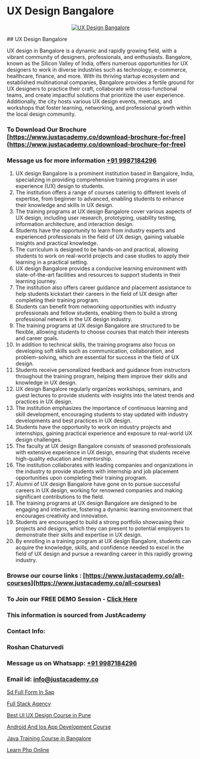 # UX Design Bangalore

<p align="center">
  <a href="https://justacademy.co/all-courses">
    <img src="https://i.ibb.co/P5KtSQ2/ui-ux.png" alt="UX Design Bangalore">
  </a>
</p>
## UX Design Bangalore

UX design in Bangalore is a dynamic and rapidly growing field, with a vibrant community of designers, professionals, and enthusiasts. Bangalore, known as the Silicon Valley of India, offers numerous opportunities for UX designers to work in diverse industries such as technology, e-commerce, healthcare, finance, and more. With its thriving startup ecosystem and established multinational companies, Bangalore provides a fertile ground for UX designers to practice their craft, collaborate with cross-functional teams, and create impactful solutions that prioritize the user experience. Additionally, the city hosts various UX design events, meetups, and workshops that foster learning, networking, and professional growth within the local design community.
### To Download Our Brochure [https://www.justacademy.co/download-brochure-for-free](https://www.justacademy.co/download-brochure-for-free)
### Message us for more information [+91 9987184296](https://api.whatsapp.com/send?phone=919987184296)
1) UX design Bangalore is a prominent institution based in Bangalore, India, specializing in providing comprehensive training programs in user experience (UX) design to students.
2) The institution offers a range of courses catering to different levels of expertise, from beginner to advanced, enabling students to enhance their knowledge and skills in UX design.
3) The training programs at UX design Bangalore cover various aspects of UX design, including user research, prototyping, usability testing, information architecture, and interaction design.
4) Students have the opportunity to learn from industry experts and experienced professionals in the field of UX design, gaining valuable insights and practical knowledge.
5) The curriculum is designed to be hands-on and practical, allowing students to work on real-world projects and case studies to apply their learning in a practical setting.
6) UX design Bangalore provides a conducive learning environment with state-of-the-art facilities and resources to support students in their learning journey.
7) The institution also offers career guidance and placement assistance to help students kickstart their careers in the field of UX design after completing their training program.
8) Students can benefit from networking opportunities with industry professionals and fellow students, enabling them to build a strong professional network in the UX design industry.
9) The training programs at UX design Bangalore are structured to be flexible, allowing students to choose courses that match their interests and career goals.
10) In addition to technical skills, the training programs also focus on developing soft skills such as communication, collaboration, and problem-solving, which are essential for success in the field of UX design.
11) Students receive personalized feedback and guidance from instructors throughout the training program, helping them improve their skills and knowledge in UX design.
12) UX design Bangalore regularly organizes workshops, seminars, and guest lectures to provide students with insights into the latest trends and practices in UX design.
13) The institution emphasizes the importance of continuous learning and skill development, encouraging students to stay updated with industry developments and best practices in UX design.
14) Students have the opportunity to work on industry projects and internships, gaining practical experience and exposure to real-world UX design challenges.
15) The faculty at UX design Bangalore consists of seasoned professionals with extensive experience in UX design, ensuring that students receive high-quality education and mentorship.
16) The institution collaborates with leading companies and organizations in the industry to provide students with internship and job placement opportunities upon completing their training program.
17) Alumni of UX design Bangalore have gone on to pursue successful careers in UX design, working for renowned companies and making significant contributions to the field.
18) The training programs at UX design Bangalore are designed to be engaging and interactive, fostering a dynamic learning environment that encourages creativity and innovation.
19) Students are encouraged to build a strong portfolio showcasing their projects and designs, which they can present to potential employers to demonstrate their skills and expertise in UX design.
20) By enrolling in a training program at UX design Bangalore, students can acquire the knowledge, skills, and confidence needed to excel in the field of UX design and pursue a rewarding career in this rapidly growing industry.

### Browse our course links : [https://www.justacademy.co/all-courses](https://www.justacademy.co/all-courses) 
### To Join our FREE DEMO Session - [Click Here](https://www.justacademy.co/register-for-course-demo)


### This information is sourced from JustAcademy
### Contact Info:
### Roshan Chaturvedi
### Message us on Whatsapp: [+91 9987184296](https://api.whatsapp.com/send?phone=919987184296)
### Email id: [info@justacademy.co](mailto:info@justacademy.co)
                
[Sd Full Form In Sap](https://www.linkedin.com/pulse/sd-full-form-sap-justacademy-bradford-oclve?trackingId=F4HfMHQPBC9Rji%2Bw%2BEmQsg%3D%3D&lipi=urn%3Ali%3Apage%3Ad_flagship3_company_admin%3Bm8c8pzxIRVqjkbINsou16g%3D%3D)

[Full Stack Agency](https://www.linkedin.com/pulse/full-stack-agency-justacademy-thane-tvd4f/)

[Best UI UX Design Course in Pune](https://medium.com/@negishivu99/best-ui-ux-design-course-in-pune-24d5dd07b51a)

[Android And Ios App Development Course](https://medium.com/@shivamja27/android-and-ios-app-development-course-3f927cde0f97)

[Java Training Course in Bangalore](https://justacademyin.github.io/justacademy/java-training-course-in-bangalore)

[Learn Php Online](https://justacademyin.github.io/justacademy/learn-php-online)


